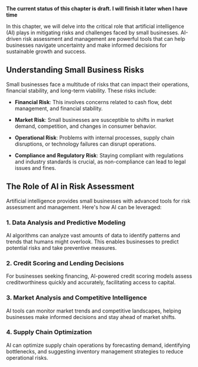 **The current status of this chapter is draft. I will finish it later when I have time**

In this chapter, we will delve into the critical role that artificial intelligence (AI) plays in mitigating risks and challenges faced by small businesses. AI-driven risk assessment and management are powerful tools that can help businesses navigate uncertainty and make informed decisions for sustainable growth and success.

Understanding Small Business Risks
----------------------------------

Small businesses face a multitude of risks that can impact their operations, financial stability, and long-term viability. These risks include:

* **Financial Risk**: This involves concerns related to cash flow, debt management, and financial stability.

* **Market Risk**: Small businesses are susceptible to shifts in market demand, competition, and changes in consumer behavior.

* **Operational Risk**: Problems with internal processes, supply chain disruptions, or technology failures can disrupt operations.

* **Compliance and Regulatory Risk**: Staying compliant with regulations and industry standards is crucial, as non-compliance can lead to legal issues and fines.

The Role of AI in Risk Assessment
---------------------------------

Artificial intelligence provides small businesses with advanced tools for risk assessment and management. Here's how AI can be leveraged:

### 1. **Data Analysis and Predictive Modeling**

AI algorithms can analyze vast amounts of data to identify patterns and trends that humans might overlook. This enables businesses to predict potential risks and take preventive measures.

### 2. **Credit Scoring and Lending Decisions**

For businesses seeking financing, AI-powered credit scoring models assess creditworthiness quickly and accurately, facilitating access to capital.

### 3. **Market Analysis and Competitive Intelligence**

AI tools can monitor market trends and competitive landscapes, helping businesses make informed decisions and stay ahead of market shifts.

### 4. **Supply Chain Optimization**

AI can optimize supply chain operations by forecasting demand, identifying bottlenecks, and suggesting inventory management strategies to reduce operational risks.
